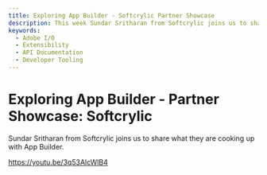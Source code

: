 ```yaml
---
title: Exploring App Builder - Softcrylic Partner Showcase 
description: This week Sundar Sritharan from Softcrylic joins us to share what they are cooking up with App Builder.   
keywords:
  - Adobe I/O
  - Extensibility
  - API Documentation
  - Developer Tooling  
---
```


# Exploring App Builder - Partner Showcase: Softcrylic

Sundar Sritharan from Softcrylic joins us to share what they are cooking up with App Builder.

<Embed slots="video"/>

<https://youtu.be/3q53AlcWlB4>
